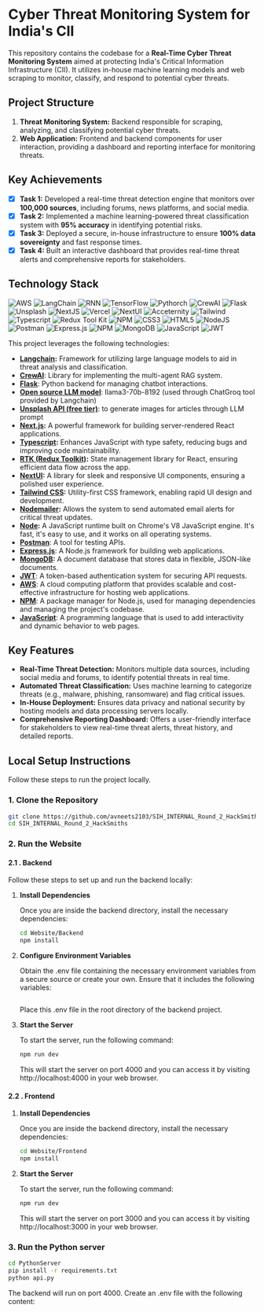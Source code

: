 # Cyber Threat Monitoring System for India's CII

This repository contains the codebase for a **Real-Time Cyber Threat Monitoring System** aimed at protecting India's Critical Information Infrastructure (CII). It utilizes in-house machine learning models and web scraping to monitor, classify, and respond to potential cyber threats.

## Project Structure

1. **Threat Monitoring System:** Backend responsible for scraping, analyzing, and classifying potential cyber threats.
2. **Web Application:** Frontend and backend components for user interaction, providing a dashboard and reporting interface for monitoring threats.

## Key Achievements

- [x] **Task 1:** Developed a real-time threat detection engine that monitors over **100,000 sources**, including forums, news platforms, and social media.
- [x] **Task 2:** Implemented a machine learning-powered threat classification system with **95% accuracy** in identifying potential risks.
- [x] **Task 3:** Deployed a secure, in-house infrastructure to ensure **100% data sovereignty** and fast response times.
- [x] **Task 4:** Built an interactive dashboard that provides real-time threat alerts and comprehensive reports for stakeholders.

## Technology Stack
![AWS](https://img.shields.io/badge/AWS-acdsa?style=for-the-badge&logo=amazonwebservices&logoColor=white&labelColor=%23232F3E&color=%23232F3E)
![LangChain](https://img.shields.io/badge/LangChain-adsac?style=for-the-badge&logo=langchain&logoColor=white&labelColor=%231C3C3C&color=%231C3C3C)
![RNN](https://img.shields.io/badge/RNN-rnn?style=for-the-badge&logoColor=white&labelColor=black&color=black)
![TensorFlow](https://img.shields.io/badge/TensorFlow-rnn?style=for-the-badge&logo=tensorflow&logoColor=white&labelColor=%23FF6F00&color=%23FF6F00)
![Pythorch](https://img.shields.io/badge/Pytorch-rnn?style=for-the-badge&logo=pytorch&logoColor=white&labelColor=%23EE4C2C&color=%23EE4C2C)
![CrewAI](https://img.shields.io/badge/CrewAI-as?style=for-the-badge&logo=crewunited&logoColor=white&labelColor=%23000000&color=%23000000)
![Flask](https://img.shields.io/badge/Flask-as?style=for-the-badge&logo=flask&logoColor=white&labelColor=%23000000&color=%23000000)
![Unsplash](https://img.shields.io/badge/Unsplash-as?style=for-the-badge&logo=unsplash&logoColor=white&labelColor=%23000000&color=%23000000)
![NextJS](https://img.shields.io/badge/NextJS-black?style=for-the-badge&logo=Next.js&logoColor=white&color=black) 
![Vercel](https://img.shields.io/badge/vercel-%23000000.svg?style=for-the-badge&logo=vercel&logoColor=white) 
![NextUI](https://img.shields.io/badge/NextUI-black?style=for-the-badge&logo=nextui&logoColor=black&color=CCFFFF) 
![Acceternity](https://img.shields.io/badge/a-acceternity?style=for-the-badge&logoColor=white&logoSize=auto&label=Acceternity&labelColor=white&color=black)
![Tailwind](https://img.shields.io/badge/Tailwind-b?style=for-the-badge&logo=tailwindcss&logoColor=black&color=06B6D4) 
![Typescript](https://img.shields.io/badge/Typescript-b?style=for-the-badge&logo=typescript&logoColor=white&color=3178C6)
![Redux Tool Kit](https://img.shields.io/badge/Redux%20Tool%20Kit-b?style=for-the-badge&logo=redux&logoColor=white&color=764ABC) 
![NPM](https://img.shields.io/badge/NPM-%23000000.svg?style=for-the-badge&logo=npm&logoColor=white) 
![CSS3](https://img.shields.io/badge/css3-%231572B6.svg?style=for-the-badge&logo=css3&logoColor=white) 
![HTML5](https://img.shields.io/badge/html5-%23E34F26.svg?style=for-the-badge&logo=html5&logoColor=white) 
![NodeJS](https://img.shields.io/badge/node.js-6DA55F?style=for-the-badge&logo=node.js&logoColor=white) 
![Postman](https://img.shields.io/badge/Postman-FF6C37?style=for-the-badge&logo=postman&logoColor=white) 
![Express.js](https://img.shields.io/badge/express.js-%23404d59.svg?style=for-the-badge&logo=express&logoColor=%2361DAFB) 
![NPM](https://img.shields.io/badge/NPM-%23000000.svg?style=for-the-badge&logo=npm&logoColor=white) 
![MongoDB](https://img.shields.io/badge/MongoDB-%234ea94b.svg?style=for-the-badge&logo=mongodb&logoColor=white) 
![JavaScript](https://img.shields.io/badge/javascript-%23323330.svg?style=for-the-badge&logo=javascript&logoColor=%23F7DF1E) 
![JWT](https://img.shields.io/badge/JWT-b?style=for-the-badge&logo=jsonwebtokens&logoColor=white&color=%23000000) 


This project leverages the following technologies:
- **[Langchain](https://python.langchain.com/v0.2/docs/introduction/):** Framework for utilizing large language models to aid in threat analysis and classification.
- **[CrewAI](https://github.com/crew-ai/crew-ai)**: Library for implementing the multi-agent RAG system.
- **[Flask](https://flask.palletsprojects.com/en/2.3.x/)**: Python backend for managing chatbot interactions.
- **[Open source LLM model]()**: llama3-70b-8192 (used through ChatGroq tool provided by Langchain)
- **[Unsplash API (free tier)]()**: to generate images for articles through LLM prompt
- **[Next.js](https://nextjs.org/):** A powerful framework for building server-rendered React applications.
- **[Typescript](https://www.typescriptlang.org/):** Enhances JavaScript with type safety, reducing bugs and improving code maintainability.
- **[RTK (Redux Toolkit)](https://redux-toolkit.js.org/):** State management library for React, ensuring efficient data flow across the app.
- **[NextUI](https://nextui.org/):** A library for sleek and responsive UI components, ensuring a polished user experience.
- **[Tailwind CSS](https://tailwindcss.com/):** Utility-first CSS framework, enabling rapid UI design and development.
- **[Nodemailer](https://www.npmjs.com/package/nodemailer):** Allows the system to send automated email alerts for critical threat updates.
- **[Node](https://nodejs.ord/en):** A JavaScript runtime built on Chrome's V8 JavaScript engine. It's fast, it's easy to use, and it works on all operating systems.
- **[Postman](https://www.postman.com/)**: A tool for testing APIs.
- **[Express.js](https://expressjs.com/)**: A Node.js framework for building web applications.
- **[MongoDB](https://www.mongodb.com/):** A document database that stores data in flexible, JSON-like documents.
- **[JWT](https://jwt.io/)**: A token-based authentication system for securing API requests.
- **[AWS](https://aws.amazon.com/)**: A cloud computing platform that provides scalable and cost-effective infrastructure for hosting web applications.
- **[NPM](https://www.npmjs.com/)**: A package manager for Node.js, used for managing dependencies and managing the project's codebase.
- **[JavaScript](https://www.javascript.com/)**: A programming language that is used to add interactivity and dynamic behavior to web pages.


## Key Features

- **Real-Time Threat Detection:** Monitors multiple data sources, including social media and forums, to identify potential threats in real time.
- **Automated Threat Classification:** Uses machine learning to categorize threats (e.g., malware, phishing, ransomware) and flag critical issues.
- **In-House Deployment:** Ensures data privacy and national security by hosting models and data processing servers locally.
- **Comprehensive Reporting Dashboard:** Offers a user-friendly interface for stakeholders to view real-time threat alerts, threat history, and detailed reports.

## Local Setup Instructions

Follow these steps to run the project locally.

### 1. Clone the Repository

```bash
git clone https://github.com/avneets2103/SIH_INTERNAL_Round_2_HackSmiths
cd SIH_INTERNAL_Round_2_HackSmiths
```
### 2. Run the Website
#### 2.1 . Backend
Follow these steps to set up and run the backend locally:

1. **Install Dependencies**

   Once you are inside the backend directory, install the necessary dependencies:

   ```bash
   cd Website/Backend
   npm install
   ```

2. **Configure Environment Variables**

   Obtain the .env file containing the necessary environment variables from a secure source or create your own. Ensure that it includes the following variables:
   <!-- TODO: Add the env file here -->
   ```bash
   
   ```
   Place this .env file in the root directory of the backend project.

3. **Start the Server**

   To start the server, run the following command:

   ```bash
   npm run dev
   ```   
   This will start the server on port 4000 and you can access it by visiting http://localhost:4000 in your web browser.

#### 2.2 . Frontend
1. **Install Dependencies**

   Once you are inside the backend directory, install the necessary dependencies:

   ```bash
   cd Website/Frontend
   npm install
   ```

2. **Start the Server**

   To start the server, run the following command:

   ```bash
   npm run dev
   ```   
   This will start the server on port 3000 and you can access it by visiting http://localhost:3000 in your web browser.


<!-- TODO: Local setup of python server here -->
### 3. Run the Python server
```bash
cd PythonServer
pip install -r requirements.txt
python api.py
```
The backend will run on port 4000.
Create an .env file with the following content:
<!-- TODO: Add the env file here -->
```

```

